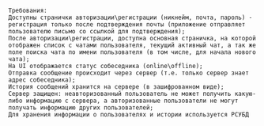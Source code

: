     Требования:
    Доступны странички авторизации\регистрации (никнейм, почта, пароль) - регистрация только после подтверждения почты (приложение отправляет пользователю письмо со ссылкой для подтверждения);
    После авторизации\регистрации, доступна основная страничка, на которой отображен список с чатами пользователя, текущий активный чат, а так же поле поиска чата по имени пользователя (в том числе, для начала нового чата);
    На UI отображается статус собеседника (online\offline);
    Отправка сообщение происходит через сервер (т.е. только сервер знает адрес собеседника);
    История сообщений хранится на сервере (в зашифрованном виде);
    Сервер защищен: неавторизованный пользователь не может получить какую-либо информацию с сервера, а авторизованные пользователи не могут получать информацию других пользователей;
    Для хранения информации о пользователях и истории используется РСУБД
